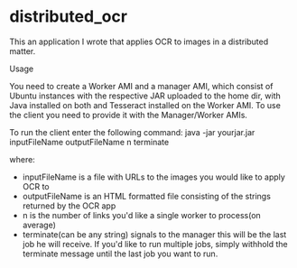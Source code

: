 # distributed_ocr

This an application I wrote that applies OCR to images in a distributed matter. 

Usage

You need to create a Worker AMI and a manager AMI, which consist of Ubuntu instances with the respective JAR uploaded
to the home dir, with Java installed on both and Tesseract installed on the Worker AMI. 
To use the client you need to provide it with the Manager/Worker AMIs. 

To run the client enter the following command:
java -jar yourjar.jar inputFileName outputFileName n terminate

where:
- inputFileName is a file with URLs to the images you would like to apply OCR to
- outputFileName is an HTML formatted file consisting of the strings returned by the OCR app
- n is the number of links you'd like a single worker to process(on average)
- terminate(can be any string) signals to the manager this will be the last job he will receive. If you'd like to run
  multiple jobs, simply withhold the terminate message until the last job you want to run. 

